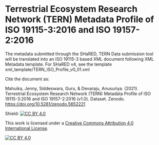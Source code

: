 # Terrestrial Ecosystem Research Network (TERN) Metadata Profile of ISO 19115-3:2016 and ISO 19157-2:2016


The metadata submitted through the SHaRED, TERN Data submission tool will be translated into an ISO 19115-3 based XML document following XML Metadata template. For SHaRED v4, see the template xml_template/TERN_ISO_Profile_v0_01.xml

Cite the document as:

Mahuika, Jenny, Siddeswara, Guru, & Devaraju, Anusuriya. (2021). Terrestrial Ecosystem Research Network (TERN) Metadata Profile of ISO 19115-3:2016 and ISO 19157-2:2016 (v1.0). Dataset. Zenodo. https://doi.org/10.5281/zenodo.5652221

Shield: [![CC BY 4.0][cc-by-shield]][cc-by]

This work is licensed under a
[Creative Commons Attribution 4.0 International License][cc-by].

[![CC BY 4.0][cc-by-image]][cc-by]

[cc-by]: http://creativecommons.org/licenses/by/4.0/
[cc-by-image]: https://i.creativecommons.org/l/by/4.0/88x31.png
[cc-by-shield]: https://img.shields.io/badge/License-CC%20BY%204.0-lightgrey.svg
